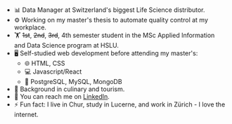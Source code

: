 - 📊 Data Manager at Switzerland's biggest Life Science distributor.
- ⚙️ Working on my master's thesis to automate quality control at my workplace.
- 🏋️ ~~1st~~, ~~2nd~~, ~~3rd~~, 4th semester student in the MSc Applied Information and Data Science program at HSLU.
- 🖥️ Self-studied web development before attending my master's:
  - 🌐 HTML, CSS
  - 💻 Javascript/React
  - 💾 PostgreSQL, MySQL, MongoDB
- 🍳 Background in culinary and tourism.
- 📧 You can reach me on [LinkedIn](https://www.linkedin.com/in/jaronimas-snipas/).
- ⚡ Fun fact: I live in Chur, study in Lucerne, and work in Zürich - I love the internet.
